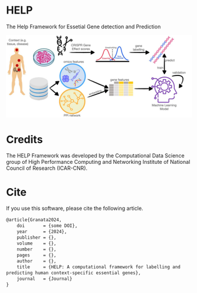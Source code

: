 # HELP
The Help Framework for Essetial Gene detection and Prediction

![Alt text of the image](https://github.com/giordamaug/HELP/blob/main/docs/images/GraphicAbstract_IG.jpg)

# Credits
The HELP Framework was developed by the Computational Data Science group of High Performance Computing and Networking Institute of National Council of Research (ICAR-CNR).

# Cite
If you use this software, please cite the following article.

```
@article{Granata2024,
    doi       = {some DOI},
    year      = {2024},
    publisher = {},
    volume    = {},
    number    = {},
    pages     = {},
    author    = {},
    title     = {HELP: A computational framework for labelling and
predicting human context-specific essential genes},
    journal   = {Journal}
}
```
